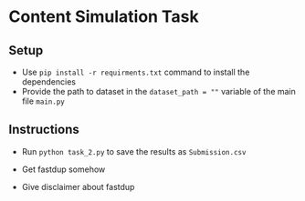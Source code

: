 # Content Simulation Task 

## Setup 
- Use ```pip install -r requirments.txt``` command to install the dependencies
- Provide the path to dataset in the ```dataset_path = ""``` variable of the main file ```main.py```

## Instructions
- Run ```python task_2.py``` to save the results as ```Submission.csv```


- Get fastdup somehow
- Give disclaimer about fastdup